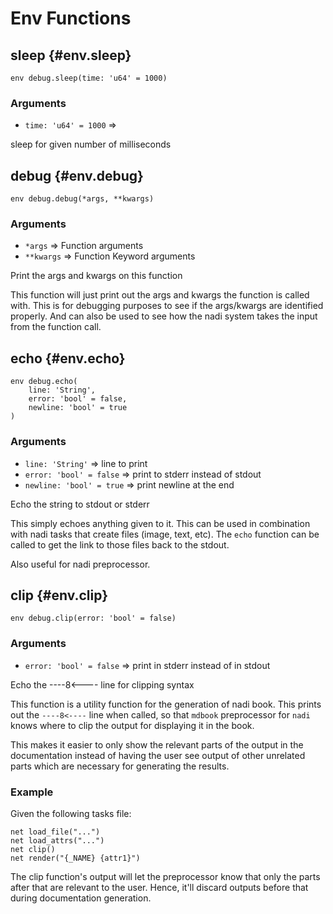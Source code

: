 # Env Functions
## sleep {#env.sleep}
```sig
env debug.sleep(time: 'u64' = 1000)
```

### Arguments
- `time: 'u64' = 1000` => 

sleep for given number of milliseconds
## debug {#env.debug}
```sig
env debug.debug(*args, **kwargs)
```

### Arguments
- `*args` => Function arguments
- `**kwargs` => Function Keyword arguments

Print the args and kwargs on this function

This function will just print out the args and kwargs the
function is called with. This is for debugging purposes to see
if the args/kwargs are identified properly. And can also be
used to see how the nadi system takes the input from the
function call.
## echo {#env.echo}
```sig
env debug.echo(
    line: 'String',
    error: 'bool' = false,
    newline: 'bool' = true
)
```

### Arguments
- `line: 'String'` => line to print
- `error: 'bool' = false` => print to stderr instead of stdout
- `newline: 'bool' = true` => print newline at the end

Echo the string to stdout or stderr

This simply echoes anything given to it. This can be used in
combination with nadi tasks that create files (image, text,
etc). The `echo` function can be called to get the link to
those files back to the stdout.

Also useful for nadi preprocessor.
## clip {#env.clip}
```sig
env debug.clip(error: 'bool' = false)
```

### Arguments
- `error: 'bool' = false` => print in stderr instead of in stdout

Echo the ----8<---- line for clipping syntax

This function is a utility function for the generation of nadi
book. This prints out the `----8<----` line when called, so
that `mdbook` preprocessor for `nadi` knows where to clip the
output for displaying it in the book.

This makes it easier to only show the relevant parts of the
output in the documentation instead of having the user see
output of other unrelated parts which are necessary for
generating the results.

### Example
Given the following tasks file:
```task,ignore
net load_file("...")
net load_attrs("...")
net clip()
net render("{_NAME} {attr1}")
```

The clip function's output will let the preprocessor know that
only the parts after that are relevant to the user. Hence,
it'll discard outputs before that during documentation
generation.
